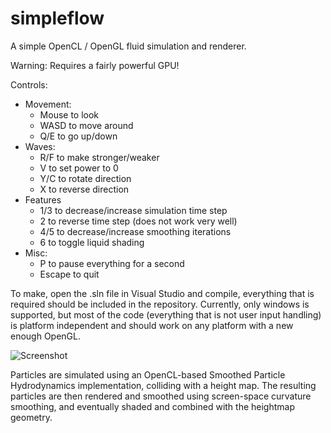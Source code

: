 simpleflow
==========

A simple OpenCL / OpenGL fluid simulation and renderer.

Warning: Requires a fairly powerful GPU!

Controls: 
* Movement: 
	* Mouse to look
	* WASD to move around
	* Q/E to go up/down
* Waves: 
	* R/F to make stronger/weaker
	* V to set power to 0
	* Y/C to rotate direction
	* X to reverse direction
* Features
	* 1/3 to decrease/increase simulation time step
	* 2 to reverse time step (does not work very well)
	* 4/5 to decrease/increase smoothing iterations
	* 6 to toggle liquid shading
* Misc:
	* P to pause everything for a second
	* Escape to quit

To make, open the .sln file in Visual Studio and compile, everything 
that is required should be included in the repository. Currently,
only windows is supported, but most of the code (everything that is
not user input handling) is platform independent and should work on
any platform with a new enough OpenGL.

![Screenshot](http://aka-san.halcy.de/share/Particle_Fluids_2014-02-04_04-07-34.png)

Particles are simulated using an OpenCL-based Smoothed Particle
Hydrodynamics implementation, colliding with a height map. The 
resulting particles are then rendered and smoothed using screen-space 
curvature smoothing, and eventually shaded and combined with the 
heightmap geometry.
